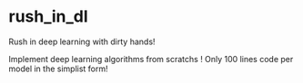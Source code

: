# rush_in_dl
Rush in deep learning with dirty hands!

Implement deep learning algorithms from scratchs !
Only 100 lines code per model in the simplist form!